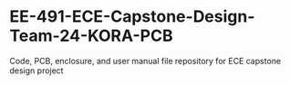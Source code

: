 # EE-491-ECE-Capstone-Design-Team-24-KORA-PCB
Code, PCB, enclosure, and user manual file repository for ECE capstone design project
